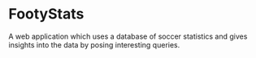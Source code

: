 # FootyStats
A web application which uses a database of soccer statistics and gives insights into the data by posing interesting queries.
